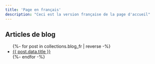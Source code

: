 ```yaml
---
title: 'Page en français'
description: "Ceci est la version française de la page d'accueil"
---
```


<h2>Articles de blog</h2>
<ul>
  {%- for post in collections.blog_fr | reverse -%}
    <li><a href="{{ post.url }}">{{ post.data.title }}</a></li>
  {%- endfor -%}
</ul>
